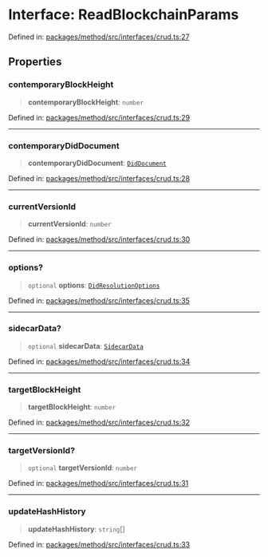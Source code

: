 # Interface: ReadBlockchainParams

Defined in: [packages/method/src/interfaces/crud.ts:27](https://github.com/dcdpr/did-btcr2-js/blob/4a717493e735221d072999f212891939f4de3f23/packages/method/src/interfaces/crud.ts#L27)

## Properties

### contemporaryBlockHeight

> **contemporaryBlockHeight**: `number`

Defined in: [packages/method/src/interfaces/crud.ts:29](https://github.com/dcdpr/did-btcr2-js/blob/4a717493e735221d072999f212891939f4de3f23/packages/method/src/interfaces/crud.ts#L29)

***

### contemporaryDidDocument

> **contemporaryDidDocument**: [`DidDocument`](../classes/DidDocument.md)

Defined in: [packages/method/src/interfaces/crud.ts:28](https://github.com/dcdpr/did-btcr2-js/blob/4a717493e735221d072999f212891939f4de3f23/packages/method/src/interfaces/crud.ts#L28)

***

### currentVersionId

> **currentVersionId**: `number`

Defined in: [packages/method/src/interfaces/crud.ts:30](https://github.com/dcdpr/did-btcr2-js/blob/4a717493e735221d072999f212891939f4de3f23/packages/method/src/interfaces/crud.ts#L30)

***

### options?

> `optional` **options**: [`DidResolutionOptions`](DidResolutionOptions.md)

Defined in: [packages/method/src/interfaces/crud.ts:35](https://github.com/dcdpr/did-btcr2-js/blob/4a717493e735221d072999f212891939f4de3f23/packages/method/src/interfaces/crud.ts#L35)

***

### sidecarData?

> `optional` **sidecarData**: [`SidecarData`](../type-aliases/SidecarData.md)

Defined in: [packages/method/src/interfaces/crud.ts:34](https://github.com/dcdpr/did-btcr2-js/blob/4a717493e735221d072999f212891939f4de3f23/packages/method/src/interfaces/crud.ts#L34)

***

### targetBlockHeight

> **targetBlockHeight**: `number`

Defined in: [packages/method/src/interfaces/crud.ts:32](https://github.com/dcdpr/did-btcr2-js/blob/4a717493e735221d072999f212891939f4de3f23/packages/method/src/interfaces/crud.ts#L32)

***

### targetVersionId?

> `optional` **targetVersionId**: `number`

Defined in: [packages/method/src/interfaces/crud.ts:31](https://github.com/dcdpr/did-btcr2-js/blob/4a717493e735221d072999f212891939f4de3f23/packages/method/src/interfaces/crud.ts#L31)

***

### updateHashHistory

> **updateHashHistory**: `string`[]

Defined in: [packages/method/src/interfaces/crud.ts:33](https://github.com/dcdpr/did-btcr2-js/blob/4a717493e735221d072999f212891939f4de3f23/packages/method/src/interfaces/crud.ts#L33)
